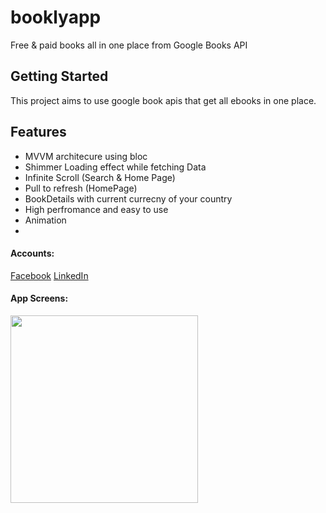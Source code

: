 # booklyapp

Free & paid books all in one place from Google Books API

## Getting Started

This project aims to use google book apis that get all ebooks in one place.

## Features

- MVVM architecure using bloc
- Shimmer Loading effect while fetching Data
- Infinite Scroll (Search & Home Page)
- Pull to refresh (HomePage)
- BookDetails with current currecny of your country
- High perfromance and easy to use
- Animation
- 
#### Accounts:
[Facebook](https://www.facebook.com/ahmd.ahraf30/)
[LinkedIn](https://www.linkedin.com/in/ahmed-ashraf-39a798194/?utm_source=share&utm_campaign=share_via&utm_content=profile&utm_medium=android_app)

#### App Screens:
<div>
<img src="https://github.com/user-attachments/assets/5593f45a-30dd-42fa-b576-dd9ab24cd9ca" width="300">
</div>
